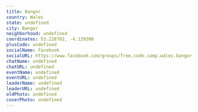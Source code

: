 ```yaml
---
title: Bangor
country: Wales
state: undefined
city: Bangor
neighborhood: undefined
coordinates: 53.228702, -4.129300
plusCode: undefined
socialName: Facebook
socialURL: https://www.facebook.com/groups/free.code.camp.wales.bangor
chatName: undefined
chatURL: undefined
eventName: undefined
eventURL: undefined
leaderName: undefined
leaderURL: undefined
oldPhoto: undefined
coverPhoto: undefined
---
```

